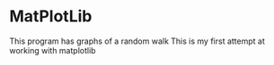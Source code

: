 # MatPlotLib
This program has graphs of a random walk
This is my first attempt at working with matplotlib
